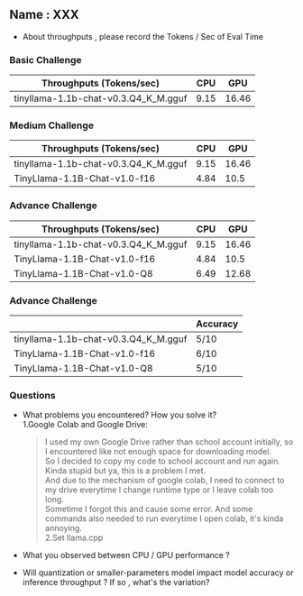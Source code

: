 ## Name : XXX

* About throughputs , please record the Tokens / Sec of Eval Time 

### Basic Challenge
| Throughputs (Tokens/sec) | CPU      | GPU      | 
| --------                 | -------- | -------- | 
| tinyllama-1.1b-chat-v0.3.Q4_K_M.gguf  | 9.15     | 16.46     |


### Medium Challenge
| Throughputs (Tokens/sec) | CPU      | GPU      | 
| --------                 | -------- | -------- | 
| tinyllama-1.1b-chat-v0.3.Q4_K_M.gguf  | 9.15     | 16.46     |
| TinyLlama-1.1B-Chat-v1.0-f16  | 4.84     | 10.5     |



### Advance Challenge
| Throughputs (Tokens/sec) | CPU      | GPU      | 
| --------                 | -------- | -------- | 
| tinyllama-1.1b-chat-v0.3.Q4_K_M.gguf  | 9.15    | 16.46   |
| TinyLlama-1.1B-Chat-v1.0-f16  | 4.84     | 10.5     |
| TinyLlama-1.1B-Chat-v1.0-Q8  | 6.49     | 12.68    |


### Advance Challenge

|                           | Accuracy  |
| --------                 | --------  |
| tinyllama-1.1b-chat-v0.3.Q4_K_M.gguf | 5/10     |
| TinyLlama-1.1B-Chat-v1.0-f16         | 6/10     |
| TinyLlama-1.1B-Chat-v1.0-Q8          | 5/10     |

### Questions
* What problems you encountered? How you solve it?  
  1.Google Colab and Google Drive:  
    >I used my own Google Drive rather than school account initially, so I encountered like not enough space for downloading model.  
    >So I decided to copy my code to school account and run again. Kinda stupid but ya, this is a problem I met.  
    >And due to the mechanism of google colab, I need to connect to my drive everytime I change runtime type or I leave colab too long.  
    >Sometime I forgot this and cause some error. And some commands also needed to run everytime I open colab, it's kinda annoying.  
  2.Set llama.cpp
    
* What you observed between CPU / GPU performance ?    
* Will quantization or smaller-parameters model impact model accuracy or inference throughput ? If so , what's the variation?



